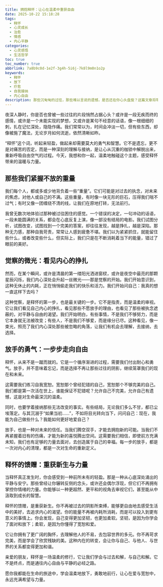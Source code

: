 ```yaml
---
title: 拥抱释怀：让心在温柔中重获自由
date: 2025-10-22 15:18:28
tags:
  - 释怀
  - 心灵成长
  - 治愈
  - 情感
  - 内心平静
categories:
  - 心灵感悟
  - 生活哲学
toc: true
toc_number: true
abbrlink: 7a8b9c0d-1e2f-3g4h-5i6j-7k8l9m0n1o2p
keywords:
  - 释怀
  - 放下
  - 疗愈
  - 自我接纳
  - 内心自由
description: 那些沉甸甸的过往，那些难以言说的遗憾，是否还在你心头盘旋？这篇文章将带你走进“释怀”的温柔旅程，探索如何放下执念，拥抱内心的平静与自由，让生命在爱与宽恕中重新绽放光芒。
---
```


夜深人静时，你是否也曾被一些过往的片段悄然占据心头？或许是一段无疾而终的感情，或许是一个未能实现的梦想，又或许是某句不经意的话语，像一根细细的刺，扎在记忆深处，隐隐作痛。我们常常以为，时间会冲淡一切，但有些东西，却像被施了魔法，无论岁月如何流逝，依然清晰如昨。

“释怀”这个词，听起来轻盈，做起来却需要莫大的勇气和智慧。它不是遗忘，更不是对痛苦的否定，而是一种深刻的理解与接纳，是让心从沉重的枷锁中解脱出来，重新呼吸自由空气的过程。今天，我想和你一起，温柔地触碰这个主题，感受释怀带来的温暖与力量。

## 那些我们紧握不放的重量

我们每个人，都或多或少地背负着一些“重量”。它们可能是对过去的执念，对未来的焦虑，对他人或自己的不满。这些重量，有时像一块无形的巨石，压得我们喘不过气；有时又像一团缠绕不清的线，让我们在原地打转，无法前行。

我曾无数次地体验过那种被过往困住的感觉。一个错误的决定，一句冲动的话语，一段未能圆满的关系，都会在心底反复上演，像一部没有结局的电影。我们试图分析，试图改变，试图找到一个完美的答案，却往往发现，越是挣扎，越是深陷。那种无力感，那种自我苛责，常常让人感到疲惫不堪。我们以为紧紧抓住，就能留住些什么，或者改变些什么，但实际上，我们只是在不断消耗着当下的能量，错过了眼前的美好。

## 觉察的微光：看见内心的挣扎

然而，在某个瞬间，或许是清晨的第一缕阳光洒进窗棂，或许是夜空中最亮的那颗星辰闪烁，我们内心深处会升起一丝微光——那是觉察的开始。我们开始意识到，这种无休止的内耗，正在悄悄偷走我们的快乐和活力。我们开始问自己：我真的想一直这样下去吗？

这种觉察，是释怀的第一步，也是最关键的一步。它不是指责，而是温柔的审视。它让我们看见自己内心的挣扎，看见那些不愿放手的理由，也看见了那些被执念遮蔽的，对平静与自由的渴望。我们开始明白，有些事情，不是我们不够努力，而是它本身就无法被改变；有些人，不是我们不够爱，而是缘分已尽。这种看见，像一束光，照亮了我们内心深处那些被忽略的角落，让我们有机会去理解，去接纳，去选择。

## 放手的勇气：一步步走向自由

释怀，从来不是一蹴而就的。它是一个循序渐进的过程，需要我们付出耐心和勇气。放手，并不意味着忘记，而是选择不再让那些过往的阴影，继续笼罩我们的现在和未来。

这需要我们练习自我宽恕。宽恕那个曾经犯错的自己，宽恕那个不够完美的自己。我们都是第一次活在世上，谁能保证不犯错呢？允许自己不完美，允许自己有遗憾，这是对生命最深沉的温柔。

同时，也要学着接纳那些无法改变的事实。有些结局，无论我们多么不甘，都已尘埃落定。与其沉溺于“如果当初……”，不如将目光转向当下，问问自己：现在，我能为自己做些什么？我能如何更好地爱自己？

放手，也是一种对未来的信任。当我们腾空双手，才能去拥抱新的可能。当我们不再紧握着旧有的伤痛，才能为新的喜悦腾出空间。这需要我们相信，即使前方充满未知，我们也有足够的力量去面对，去创造属于自己的幸福。每一步的放手，都是一次对内心的清理，都是一次对生命的重新定义。

## 释怀的馈赠：重获新生与力量

当释怀真正发生时，你会感受到一种前所未有的轻盈。那是一种从心底深处涌出的平静与安宁。那些曾经让你辗转反侧的念头，或许还会偶尔浮现，但它们不再拥有掌控你情绪的力量。你能够以一种更超然、更平和的视角去审视它们，甚至能从中汲取到成长的智慧。

释怀的馈赠，是重获新生。你不再被过去的阴影所束缚，能够更自由地去感受生活中的美好，去追求内心的渴望。你的能量不再被内耗所消耗，而是可以投入到更有意义的事情上。你会发现，自己变得更加坚韧，也更加柔软。坚韧，是因为你学会了面对和放下；柔软，是因为你懂得了宽恕和爱。

它让你拥有了更广阔的胸怀，去理解他人的不易，去包容世界的多元。你不再苛求完美，而是学会了欣赏残缺的美。这种内在的转变，会让你与自己、与他人、与世界的关系都变得更加和谐。

亲爱的朋友，释怀是一场温柔的修行，它让我们学会与过去和解，与自己和解。它不是终点，而是通往内心自由与平静的必经之路。

愿你我都能在生命的旅途中，学会温柔地放下，勇敢地前行，让心在爱与宽恕中，永远充满希望与力量。